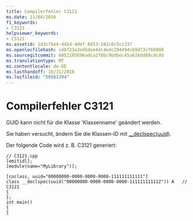 ```yaml
---
title: Compilerfehler C3121
ms.date: 11/04/2016
f1_keywords:
- C3121
helpviewer_keywords:
- C3121
ms.assetid: 1d3c7be4-d42d-4def-8d53-182c0c5cc237
ms.openlocfilehash: cd8f23a3edbdee4dc4edc294494cb9d73cf6b998
ms.sourcegitcommit: 6052185696adca270bc9bdbec45a626dd89cdcdd
ms.translationtype: MT
ms.contentlocale: de-DE
ms.lasthandoff: 10/31/2018
ms.locfileid: "50561394"
---
```

# <a name="compiler-error-c3121"></a>Compilerfehler C3121

GUID kann nicht für die Klasse 'Klassenname' geändert werden.

Sie haben versucht, ändern Sie die Klassen-ID mit [__declspec(uuid)](../../cpp/uuid-cpp.md).

Der folgende Code wird z. B. C3121 generiert:

```
// C3121.cpp
[emitidl];
[module(name="MyLibrary")];

[coclass, uuid="00000000-0000-0000-0000-111111111111"]
class __declspec(uuid("00000000-0000-0000-0000-111111111112")) A   // C3121
{
};
int main()
{
}
```